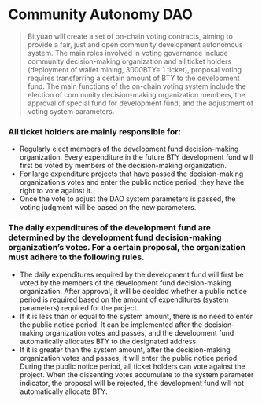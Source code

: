 # Community Autonomy DAO

> Bityuan will create a set of on-chain voting contracts, aiming to provide a fair, just and open community development autonomous system. The main roles involved in voting governance include community decision-making organization and all ticket holders (deployment of wallet mining, 3000BTY= 1 ticket), proposal voting requires transferring a certain amount of BTY to the development fund.
> The main functions of the on-chain voting system include the election of community decision-making organization members, the approval of special fund for development fund, and the adjustment of voting system parameters.

### All ticket holders are mainly responsible for:

-   Regularly elect members of the development fund decision-making organization. Every expenditure in the future BTY development fund will first be voted by members of the decision-making organization.
-   For large expenditure projects that have passed the decision-making organization’s votes and enter the public notice period, they have the right to vote against it.
-   Once the vote to adjust the DAO system parameters is passed, the voting judgment will be based on the new parameters.

### The daily expenditures of the development fund are determined by the development fund decision-making organization’s votes. For a certain proposal, the organization must adhere to the following rules.

-   The daily expenditures required by the development fund will first be voted by the members of the development fund decision-making organization. After approval, it will be decided whether a public notice period is required based on the amount of expenditures (system parameters) required for the project.
-   If it is less than or equal to the system amount, there is no need to enter the public notice period. It can be implemented after the decision-making organization votes and passes, and the development fund automatically allocates BTY to the designated address.
-   If it is greater than the system amount, after the decision-making organization votes and passes, it will enter the public notice period. During the public notice period, all ticket holders can vote against the project. When the dissenting votes accumulate to the system parameter indicator, the proposal will be rejected, the development fund will not automatically allocate BTY.
